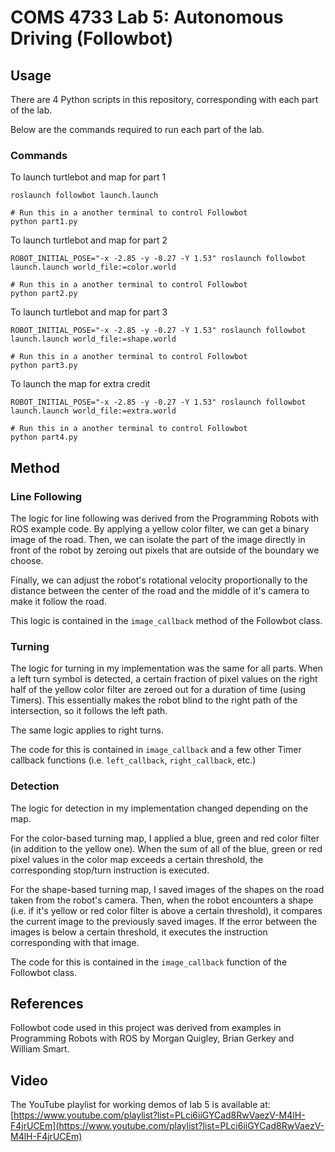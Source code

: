 # COMS 4733 Lab 5: Autonomous Driving (Followbot)
## Usage

There are 4 Python scripts in this repository, corresponding with each part of the lab.

Below are the commands required to run each part of the lab.

### Commands
To launch turtlebot and map for part 1
```
roslaunch followbot launch.launch

# Run this in a another terminal to control Followbot
python part1.py
```

To launch turtlebot and map for part 2
```
ROBOT_INITIAL_POSE="-x -2.85 -y -0.27 -Y 1.53" roslaunch followbot launch.launch world_file:=color.world

# Run this in a another terminal to control Followbot
python part2.py
```

To launch turtlebot and map for part 3
```
ROBOT_INITIAL_POSE="-x -2.85 -y -0.27 -Y 1.53" roslaunch followbot launch.launch world_file:=shape.world

# Run this in a another terminal to control Followbot
python part3.py
```

To launch the map for extra credit
```
ROBOT_INITIAL_POSE="-x -2.85 -y -0.27 -Y 1.53" roslaunch followbot launch.launch world_file:=extra.world

# Run this in a another terminal to control Followbot
python part4.py
```

## Method

### Line Following

The logic for line following was derived from the Programming Robots with ROS example code. By applying a yellow color filter,
we can get a binary image of the road. Then, we can isolate the part of the image directly in front of the robot by
zeroing out pixels that are outside of the boundary we choose.

Finally, we can adjust the robot's rotational velocity proportionally to the distance between the center of the road and the
middle of it's camera to make it follow the road.

This logic is contained in the `image_callback` method of the Followbot class.

### Turning

The logic for turning in my implementation was the same for all parts. When a left turn symbol is detected, a certain fraction
of pixel values on the right half of the yellow color filter are zeroed out for a duration of time (using Timers). This 
essentially makes the robot blind to the right path of the intersection, so it follows the left path. 

The same logic applies to right turns.

The code for this is contained in `image_callback` and a few other Timer callback functions (i.e. `left_callback`, `right_callback`,
etc.)

### Detection

The logic for detection in my implementation changed depending on the map.

For the color-based turning map, I applied a blue, green and red color filter (in addition to the yellow one). When the sum
of all of the blue, green or red pixel values in the color map exceeds a certain threshold, the corresponding stop/turn
instruction is executed.

For the shape-based turning map, I saved images of the shapes on the road taken from the robot's camera. Then, when the robot
encounters a shape (i.e. if it's yellow or red color filter is above a certain threshold), it compares the current image
to the previously saved images. If the error between the images is below a certain threshold, it executes the instruction
corresponding with that image.

The code for this is contained in the `image_callback` function of the Followbot class.

## References

Followbot code used in this project was derived from examples in Programming Robots with ROS by Morgan Quigley, Brian Gerkey and William Smart.

## Video

The YouTube playlist for working demos of lab 5 is available at: [https://www.youtube.com/playlist?list=PLci6iiGYCad8RwVaezV-M4lH-F4jrUCEm](https://www.youtube.com/playlist?list=PLci6iiGYCad8RwVaezV-M4lH-F4jrUCEm)
